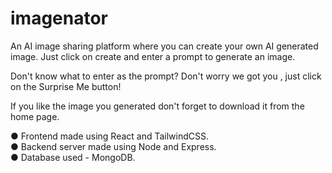 # imagenator


An AI image sharing platform where you can create your own AI generated image.
Just click on create and enter a prompt to generate an image.

Don't know what to enter as the prompt? 
Don't worry we got you , just click on the Surprise Me button!

If you like the image you generated don't forget to download it from the home page.

●	Frontend made using React and TailwindCSS.\
● Backend server made using Node and Express.\
● Database used - MongoDB.
